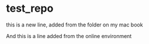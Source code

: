# test_repo

this is a new line, added from the folder on my mac book

And this is a line added from the online environment

